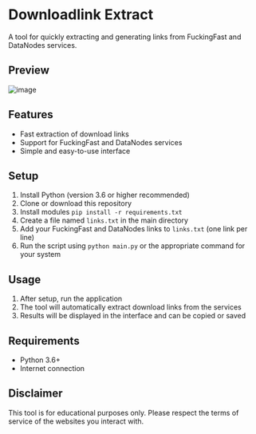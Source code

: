 # Downloadlink Extract

A tool for quickly extracting and generating links from FuckingFast and DataNodes services.

## Preview
![image](https://github.com/user-attachments/assets/6b67f122-2f88-48db-929b-aa98096e8c15)

## Features
- Fast extraction of download links
- Support for FuckingFast and DataNodes services
- Simple and easy-to-use interface

## Setup
1. Install Python (version 3.6 or higher recommended)
2. Clone or download this repository
3. Install modules `pip install -r requirements.txt`
4. Create a file named `links.txt` in the main directory
5. Add your FuckingFast and DataNodes links to `links.txt` (one link per line)
6. Run the script using `python main.py` or the appropriate command for your system

## Usage
1. After setup, run the application
2. The tool will automatically extract download links from the services
3. Results will be displayed in the interface and can be copied or saved

## Requirements
- Python 3.6+
- Internet connection


## Disclaimer
This tool is for educational purposes only. Please respect the terms of service of the websites you interact with.
